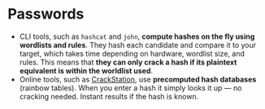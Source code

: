 # Passwords

* CLI tools, such as `hashcat` and `john`, **compute hashes on the fly using wordlists and rules**. They hash each candidate and compare it to your target, which takes time depending on hardware, wordlist size, and rules. This means that **they can only crack a hash if its plaintext equivalent is within the worldlist used**.
* Online tools, such as [CrackStation](https://crackstation.net/), use **precomputed hash databases** (rainbow tables). When you enter a hash it simply looks it up — no cracking needed. Instant results if the hash is known.
